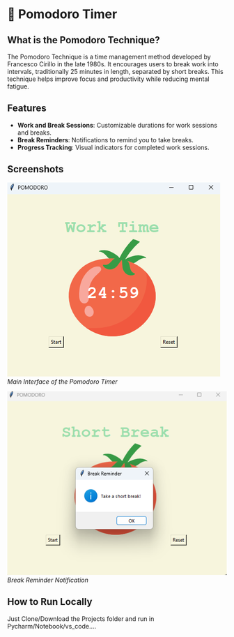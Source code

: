 # 🍅 Pomodoro Timer

## What is the Pomodoro Technique?

The Pomodoro Technique is a time management method developed by Francesco Cirillo in the late 1980s. It encourages users to break work into intervals, traditionally 25 minutes in length, separated by short breaks. This technique helps improve focus and productivity while reducing mental fatigue.

## Features

- **Work and Break Sessions**: Customizable durations for work sessions and breaks.
- **Break Reminders**: Notifications to remind you to take breaks.
- **Progress Tracking**: Visual indicators for completed work sessions.

## Screenshots

![Interface](screenshot/ss_interface.png)
*Main Interface of the Pomodoro Timer*

![Break Reminder](screenshot/ss_break_popup.png)
*Break Reminder Notification*

## How to Run Locally

Just Clone/Download the Projects folder and run in Pycharm/Notebook/vs_code....
